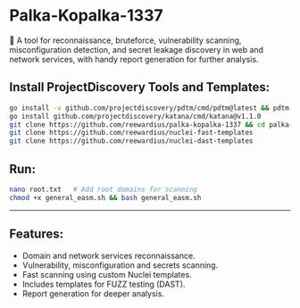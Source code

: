 # Palka-Kopalka-1337

🔎 A tool for reconnaissance, bruteforce, vulnerability scanning, misconfiguration detection, and secret leakage discovery in web and network services, with handy report generation for further analysis.

## Install ProjectDiscovery Tools and Templates:

```bash
go install -v github.com/projectdiscovery/pdtm/cmd/pdtm@latest && pdtm -install-all
go install github.com/projectdiscovery/katana/cmd/katana@v1.1.0
git clone https://github.com/reewardius/palka-kopalka-1337 && cd palka-kopalka-1337
git clone https://github.com/reewardius/nuclei-fast-templates
git clone https://github.com/reewardius/nuclei-dast-templates
```

## Run:

```bash
nano root.txt   # Add root domains for scanning
chmod +x general_easm.sh && bash general_easm.sh
```

---

## Features:
- Domain and network services reconnaissance.
- Vulnerability, misconfiguration and secrets scanning.
- Fast scanning using custom Nuclei templates.
- Includes templates for FUZZ testing (DAST).
- Report generation for deeper analysis.
